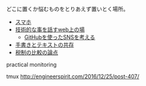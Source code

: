 どこに置くか悩むものをとりあえず置いとく場所。

- [スマホ](スマホ.md)
- [技術的な事を話すweb上の場](技術的な事を話すweb上の場.md)
  - [GitHubを使ったSNSを考える](GitHubを使ったSNSを考える.md)
- [手書きとテキストの共存](手書きとテキストの共存.md)
- [税制の比較の論点](税制の比較の論点.md)

practical monitoring

tmux
http://engineerspirit.com/2016/12/25/post-407/

